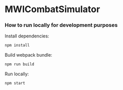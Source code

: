 # MWICombatSimulator

### How to run locally for development purposes

Install dependencies: 

```bash
npm install
```

Build webpack bundle:

```bash
npm run build
```

Run locally:

```bash
npm start
```